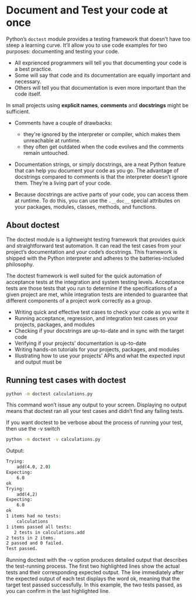 # Document and Test your code at once

Python’s `doctest` module provides a testing framework that doesn’t have too steep a learning curve. It’ll allow you to use code examples for two purposes: documenting and testing your code.

- All exprienced programmers will tell you that documenting your code is a best practice.
- Some will say that code and its documentation are equally important and necessary.
- Others will tell you that documentation is even more important than the code itself.

In small projects using **explicit names**, **comments** and **docstrings** might be sufficient.

- Comments have a couple of drawbacks:
    - they're ignored by the interpreter or compiler, which makes them unreachable at runtime.
    - they often get outdated when the code evolves and the comments remain untouched.

- Documentation strings, or simply docstrings, are a neat Python feature that can help you document your code as you go. The advantage of docstrings compared to comments is that the interpreter doesn’t ignore them. They’re a living part of your code.

- Because docstrings are active parts of your code, you can access them at runtime. To do this, you can use the `.__doc__` special attributes on your packages, modules, classes, methods, and functions.

## About doctest

The doctest module is a lightweight testing framework that provides quick and straightforward test automation. It can read the test cases from your project’s documentation and your code’s docstrings. This framework is shipped with the Python interpreter and adheres to the batteries-included philosophy.

The doctest framework is well suited for the quick automation of acceptance tests at the integration and system testing levels. Acceptance tests are those tests that you run to determine if the specifications of a given project are met, while integration tests are intended to guarantee that different components of a project work correctly as a group.

- Writing quick and effective test cases to check your code as you write it
- Running acceptance, regression, and integration test cases on your projects, packages, and modules
- Checking if your docstrings are up-to-date and in sync with the target code
- Verifying if your projects’ documentation is up-to-date
- Writing hands-on tutorials for your projects, packages, and modules
- Illustrating how to use your projects’ APIs and what the expected input and output must be

## Running test cases with doctest
```cmd
python -m doctest calculations.py
```

This command won’t issue any output to your screen. Displaying no output means that doctest ran all your test cases and didn’t find any failing tests.

If you want doctest to be verbose about the process of running your test, then use the -v switch

```cmd
python -m doctest -v calculations.py
```

Output:
```cmd
Trying:
    add(4.0, 2.0)
Expecting:
    6.0
ok
Trying:
    add(4,2)
Expecting:
    6.0
ok
1 items had no tests:
    calculations
1 items passed all tests:
   2 tests in calculations.add
2 tests in 2 items.
2 passed and 0 failed.
Test passed.
```

Running doctest with the -v option produces detailed output that describes the test-running process. The first two highlighted lines show the actual tests and their corresponding expected output. The line immediately after the expected output of each test displays the word ok, meaning that the target test passed successfully. In this example, the two tests passed, as you can confirm in the last highlighted line.

